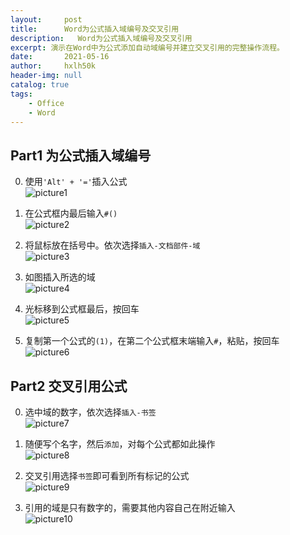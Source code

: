 ```yaml
---
layout:     post
title:      Word为公式插入域编号及交叉引用
description:   Word为公式插入域编号及交叉引用
excerpt: 演示在Word中为公式添加自动域编号并建立交叉引用的完整操作流程。
date:       2021-05-16
author:     hxlh50k
header-img: null
catalog: true
tags:
    - Office
    - Word
---
```

## Part1 为公式插入域编号  
0. 使用`'Alt' + '='`插入公式  
![picture1](01.jpg)

1. 在公式框内最后输入`#()`  
![picture2](02.jpg)

2. 将鼠标放在括号中。依次选择`插入-文档部件-域`  
![picture3](03.jpg)

3. 如图插入所选的域  
![picture4](04.jpg)

4. 光标移到公式框最后，按回车  
![picture5](05.jpg)

5. 复制第一个公式的`(1)`，在第二个公式框末端输入`#`，粘贴，按回车  
![picture6](06.jpg)

## Part2 交叉引用公式
0. 选中域的数字，依次选择`插入-书签`  
![picture7](07.jpg)

1. 随便写个名字，然后`添加`，对每个公式都如此操作  
![picture8](08.jpg)

2. 交叉引用选择`书签`即可看到所有标记的公式  
![picture9](09.jpg)

3. 引用的域是只有数字的，需要其他内容自己在附近输入  
![picture10](10.jpg)

